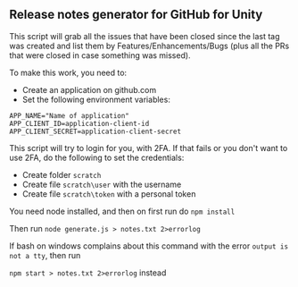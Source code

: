 ## Release notes generator for GitHub for Unity

This script will grab all the issues that have been closed since the last tag was created and list them by Features/Enhancements/Bugs (plus all the PRs that were closed in case something was missed).

To make this work, you need to:

- Create an application on github.com
- Set the following environment variables:

```
APP_NAME="Name of application"
APP_CLIENT_ID=application-client-id
APP_CLIENT_SECRET=application-client-secret
```

This script will try to login for you, with 2FA. If that fails or you don't want to use 2FA, do the following to set the credentials:

- Create folder `scratch`
- Create file `scratch\user` with the username
- Create file `scratch\token` with a personal token

You need node installed, and then on first run do `npm install`

Then run `node generate.js > notes.txt 2>errorlog`

If bash on windows complains about this command with the error `output is not a tty`, then run 

`npm start > notes.txt 2>errorlog` instead

